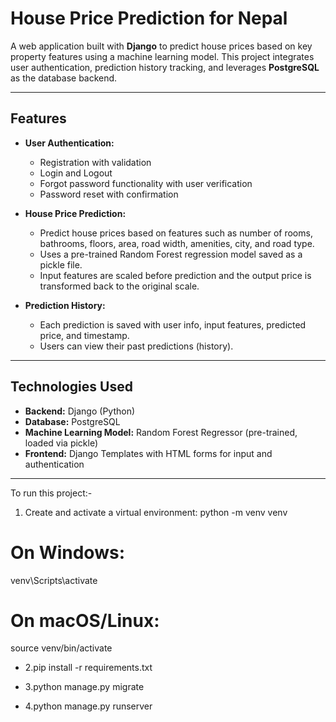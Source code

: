# House Price Prediction for Nepal

A web application built with **Django** to predict house prices based on key property features using a machine learning model. This project integrates user authentication, prediction history tracking, and leverages **PostgreSQL** as the database backend.

---

## Features

- **User Authentication:**
  - Registration with validation
  - Login and Logout
  - Forgot password functionality with user verification
  - Password reset with confirmation

- **House Price Prediction:**
  - Predict house prices based on features such as number of rooms, bathrooms, floors, area, road width, amenities, city, and road type.
  - Uses a pre-trained Random Forest regression model saved as a pickle file.
  - Input features are scaled before prediction and the output price is transformed back to the original scale.

- **Prediction History:**
  - Each prediction is saved with user info, input features, predicted price, and timestamp.
  - Users can view their past predictions (history).

---

## Technologies Used

- **Backend:** Django (Python)
- **Database:** PostgreSQL
- **Machine Learning Model:** Random Forest Regressor (pre-trained, loaded via pickle)
- **Frontend:** Django Templates with HTML forms for input and authentication
---

To run this project:-
1. Create and activate a virtual environment:
python -m venv venv
# On Windows:
venv\Scripts\activate
# On macOS/Linux:
source venv/bin/activate

* 2.pip install -r requirements.txt

* 3.python manage.py migrate

* 4.python manage.py runserver
